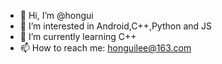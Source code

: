 - 👋 Hi, I’m @hongui
- 👀 I’m interested in Android,C++,Python and JS
- 🌱 I’m currently learning C++
- 📫 How to reach me: honguilee@163.com

<!---
hongui/hongui is a ✨ special ✨ repository because its `README.md` (this file) appears on your GitHub profile.
You can click the Preview link to take a look at your changes.
--->
